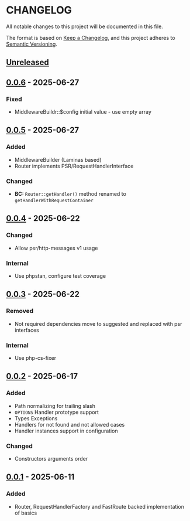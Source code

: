 # CHANGELOG

All notable changes to this project will be documented in this file.

The format is based on [Keep a Changelog](https://keepachangelog.com/en/1.0.0/),
and this project adheres to [Semantic Versioning](https://semver.org/spec/v2.0.0.html).

## [Unreleased]

## [0.0.6] - 2025-06-27

### Fixed
- MiddlewareBuildr::$config initial value - use empty array

## [0.0.5] - 2025-06-27

### Added
- MiddlewareBuilder (Laminas based)
- Router implements PSR/RequestHandlerInterface

### Changed
- **BC:** `Router::getHandler()` method renamed to `getHandlerWithRequestContainer`

## [0.0.4] - 2025-06-22

### Changed
- Allow psr/http-messages v1 usage

### Internal
- Use phpstan, configure test coverage

## [0.0.3] - 2025-06-22

### Removed
- Not required dependencies move to suggested and replaced with psr interfaces

### Internal
- Use php-cs-fixer

## [0.0.2] - 2025-06-17

### Added
- Path normalizing for trailing slash
- `OPTIONS` Handler prototype support
- Types Exceptions
- Handlers for not found and not allowed cases
- Handler instances support in configuration

### Changed
- Constructors arguments order

## [0.0.1] - 2025-06-11

### Added
- Router, RequestHandlerFactory and FastRoute backed implementation of basics

[Unreleased]: https://github.com/FreeElephants/psr-router/compare/0.0.6...HEAD
[0.0.6]: https://github.com/FreeElephants/psr-router/releases/tag/0.0.6
[0.0.5]: https://github.com/FreeElephants/psr-router/releases/tag/0.0.5
[0.0.4]: https://github.com/FreeElephants/psr-router/releases/tag/0.0.4
[0.0.3]: https://github.com/FreeElephants/psr-router/releases/tag/0.0.3
[0.0.2]: https://github.com/FreeElephants/psr-router/releases/tag/0.0.2
[0.0.1]: https://github.com/FreeElephants/psr-router/releases/tag/0.0.1
